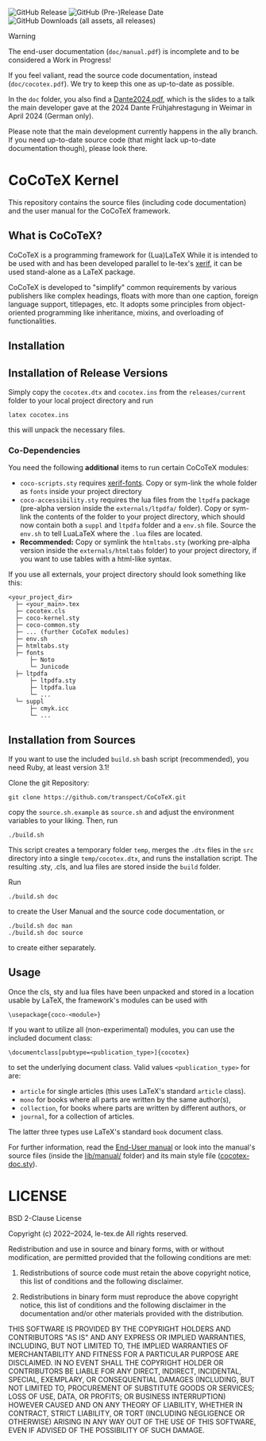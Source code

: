 ![GitHub Release](https://img.shields.io/github/v/release/transpect/CoCoTeX?include_prereleases) ![GitHub (Pre-)Release Date](https://img.shields.io/github/release-date-pre/transpect/CoCoTeX) ![GitHub Downloads (all assets, all releases)](https://img.shields.io/github/downloads/transpect/cocotex/total)

> [!WARNING]  
> The end-user documentation (`doc/manual.pdf`) is incomplete and to
> be considered a Work in Progress!
>
> If you feel valiant, read the source code documentation, instead
> (`doc/cocotex.pdf`). We try to keep this one as up-to-date as
> possible.
>
> In the `doc` folder, you also find a
> [Dante2024.pdf](https://github.com/transpect/CoCoTeX/blob/main/doc/Dante2024.pdf),
> which is the slides to a talk the main developer gave at the 2024
> Dante Frühjahrestagung in Weimar in April 2024 (German only).
>
> Please note that the main development currently happens in the ally branch. If you need up-to-date source code (that might lack up-to-date documentation though), please look there.

# CoCoTeX Kernel #

This repository contains the source files (including code
documentation) and the user manual for the CoCoTeX framework.

## What is CoCoTeX? ##

CoCoTeX is a programming framework for (Lua)LaTeX While it is intended
to be used with and has been developed parallel to le-tex's
[xerif](https://github.com/transpect/xerif), it can be used
stand-alone as a LaTeX package.

CoCoTeX is developed to "simplify" common requirements by various
publishers like complex headings, floats with more than one caption,
foreign language support, titlepages, etc. It adopts some principles
from object-oriented programming like inheritance, mixins, and
overloading of functionalities.

## Installation ##

## Installation of Release Versions ##

Simply copy the `cocotex.dtx` and `cocotex.ins` from the
`releases/current` folder to your local project directory and run

	latex cocotex.ins

this will unpack the necessary files.

### Co-Dependencies ###

You need the following **additional** items to run certain CoCoTeX modules:
* `coco-scripts.sty` requires
  [xerif-fonts](https://subversion.le-tex.de/common/xerif-fonts/). Copy
  or sym-link the whole folder as `fonts` inside your project
  directory
* `coco-accessibility.sty` requires the lua files from the `ltpdfa`
  package (pre-alpha version inside the `externals/ltpdfa/`
  folder). Copy or sym-link the contents of the folder to your project
  directory, which should now contain both a `suppl` and `ltpdfa`
  folder and a `env.sh` file.  Source the `env.sh` to tell LuaLaTeX
  where the `.lua` files are located.
* **Recommended:** Copy or symlink the `htmltabs.sty` (working
  pre-alpha version inside the `externals/htmltabs` folder) to your
  project directory, if you want to use tables with a html-like
  syntax.

If you use all externals, your project directory should look something
like this:

```
<your_project_dir>
  ├─ <your_main>.tex
  ├─ cocotex.cls
  ├─ coco-kernel.sty
  ├─ coco-common.sty
  ├─ ... (further CoCoTeX modules)
  ├─ env.sh
  ├─ htmltabs.sty
  ├─ fonts
      ├─ Noto
      └─ Junicode
  ├─ ltpdfa
      ├─ ltpdfa.sty
      ├─ ltpdfa.lua
      └─ ...
  └─ suppl
      ├─ cmyk.icc
      └─ ...
```

## Installation from Sources ##

If you want to use the included `build.sh` bash script (recommended),
you need Ruby, at least version 3.1!

Clone the git Repository:

	git clone https://github.com/transpect/CoCoTeX.git

copy the `source.sh.example` as `source.sh` and adjust the environment
variables to your liking. Then, run

	./build.sh

This script creates a temporary folder `temp`, merges the `.dtx` files
in the `src` directory into a single `temp/cocotex.dtx`, and runs the
installation script. The resulting .sty, .cls, and lua files are
stored inside the `build` folder.

Run

	./build.sh doc

to create the User Manual and the source code documentation, or

	./build.sh doc man
	./build.sh doc source

to create either separately.


## Usage ##

Once the cls, sty and lua files have been unpacked and stored in a
location usable by LaTeX, the framework's modules can be used with

	\usepackage{coco-<module>}

If you want to utilize all (non-experimental) modules, you can use the included document class:

	\documentclass[pubtype=<publication_type>]{cocotex}

to set the underlying document class. Valid values `<publication_type>` for are:
* `article` for single articles (this uses LaTeX's standard `article` class).
* `mono` for books where all parts are written by the same author(s),
* `collection`, for books where parts are written by different authors, or
* `journal`, for a collection of articles.

The latter three types use LaTeX's standard `book` document class.

For further information, read the [End-User
manual](https://github.com/transpect/CoCoTeX/blob/main/doc/manual.pdf)
or look into the manual's source files (inside the
[lib/manual/](https://github.com/transpect/CoCoTeX/tree/main/lib/manual)
folder) and its main style file
([cocotex-doc.sty](https://github.com/transpect/CoCoTeX/blob/main/lib/manual/cocotex-doc.sty)).

# LICENSE #

BSD 2-Clause License

Copyright (c) 2022–2024, le-tex.de
All rights reserved.

Redistribution and use in source and binary forms, with or without
modification, are permitted provided that the following conditions are met:

1. Redistributions of source code must retain the above copyright notice, this
   list of conditions and the following disclaimer.

2. Redistributions in binary form must reproduce the above copyright notice,
   this list of conditions and the following disclaimer in the documentation
   and/or other materials provided with the distribution.

THIS SOFTWARE IS PROVIDED BY THE COPYRIGHT HOLDERS AND CONTRIBUTORS "AS IS"
AND ANY EXPRESS OR IMPLIED WARRANTIES, INCLUDING, BUT NOT LIMITED TO, THE
IMPLIED WARRANTIES OF MERCHANTABILITY AND FITNESS FOR A PARTICULAR PURPOSE ARE
DISCLAIMED. IN NO EVENT SHALL THE COPYRIGHT HOLDER OR CONTRIBUTORS BE LIABLE
FOR ANY DIRECT, INDIRECT, INCIDENTAL, SPECIAL, EXEMPLARY, OR CONSEQUENTIAL
DAMAGES (INCLUDING, BUT NOT LIMITED TO, PROCUREMENT OF SUBSTITUTE GOODS OR
SERVICES; LOSS OF USE, DATA, OR PROFITS; OR BUSINESS INTERRUPTION) HOWEVER
CAUSED AND ON ANY THEORY OF LIABILITY, WHETHER IN CONTRACT, STRICT LIABILITY,
OR TORT (INCLUDING NEGLIGENCE OR OTHERWISE) ARISING IN ANY WAY OUT OF THE USE
OF THIS SOFTWARE, EVEN IF ADVISED OF THE POSSIBILITY OF SUCH DAMAGE.
